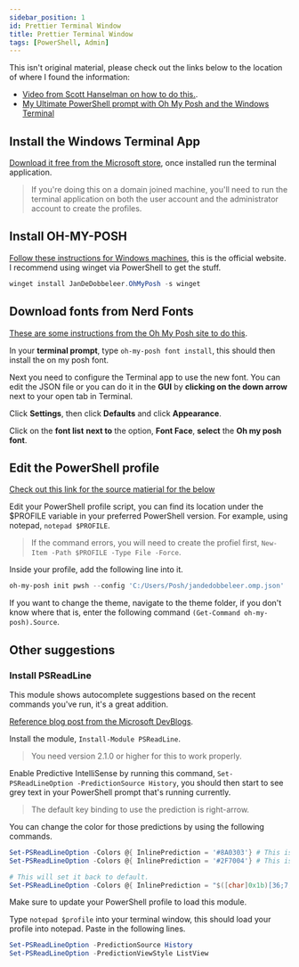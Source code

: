 ```yaml
---
sidebar_position: 1
id: Prettier Terminal Window
title: Prettier Terminal Window
tags: [PowerShell, Admin]
---
```


This isn't original material, please check out the links below to the location of where I found the information:

- [Video from Scott Hanselman on how to do this.](https://www.youtube.com/watch?v=VT2L1SXFq9U).
- [My Ultimate PowerShell prompt with Oh My Posh and the Windows Terminal](https://www.hanselman.com/blog/my-ultimate-powershell-prompt-with-oh-my-posh-and-the-windows-terminal.)

## Install the Windows Terminal App

[Download it free from the Microsoft store](https://www.microsoft.com/store/productId/9N0DX20HK701), once installed run the terminal application.

> If you're doing this on a domain joined machine, you'll need to run the terminal application on both the user account and the administrator account to create the profiles.

## Install OH-MY-POSH

[Follow these instructions for Windows machines](https://ohmyposh.dev/docs/installation/windows), this is the official website. I recommend using winget via PowerShell to get the stuff.

```powershell
winget install JanDeDobbeleer.OhMyPosh -s winget
```

## Download fonts from Nerd Fonts

[These are some instructions from the Oh My Posh site to do this](https://ohmyposh.dev/docs/installation/fonts).

In your **terminal prompt**, type `oh-my-posh font install`, this should then install the on my posh font.

Next you need to configure the Terminal app to use the new font. You can edit the JSON file or you can do it in the **GUI** by **clicking on the down arrow** next to your open tab in Terminal.

Click **Settings**, then click **Defaults** and click **Appearance**.

Click on the **font list** **next to** the option, **Font Face**, **select** the **Oh my posh font**.

## Edit the PowerShell profile

[Check out this link for the source matierial for the below](https://ohmyposh.dev/docs/installation/prompt.)

Edit your PowerShell profile script, you can find its location under the $PROFILE variable in your preferred PowerShell version. For example, using notepad, `notepad $PROFILE`.

> If the command errors, you will need to create the profiel first, `New-Item -Path $PROFILE -Type File -Force`.

Inside your profile, add the following line into it.

```powershell
oh-my-posh init pwsh --config 'C:/Users/Posh/jandedobbeleer.omp.json' | Invoke-Expression
```

If you want to change the theme, navigate to the theme folder, if you don't know where that is, enter the following command `(Get-Command oh-my-posh).Source`.

## Other suggestions

### Install PSReadLine

This module shows autocomplete suggestions based on the recent commands you've run, it's a great addition.

[Reference blog post from the Microsoft DevBlogs](https://devblogs.microsoft.com/powershell/announcing-psreadline-2-1-with-predictive-intellisense/).

Install the module, `Install-Module PSReadLine`.

> You need version 2.1.0 or higher for this to work properly.

Enable Predictive IntelliSense by running this command, `Set-PSReadLineOption -PredictionSource History`, you should then start to see grey text in your PowerShell prompt that's running currently.

> The default key binding to use the prediction is right-arrow.

You can change the color for those predictions by using the following commands.

```powershell
Set-PSReadLineOption -Colors @{ InlinePrediction = '#8A0303'} # This is dark red.
Set-PSReadLineOption -Colors @{ InlinePrediction = '#2F7004'} # This is a dark green.

# This will set it back to default.
Set-PSReadLineOption -Colors @{ InlinePrediction = "$([char]0x1b)[36;7;238m"}
```

Make sure to update your PowerShell profile to load this module.

Type `notepad $profile` into your terminal window, this should load your profile into notepad. Paste in the following lines.

```powershell
Set-PSReadLineOption -PredictionSource History
Set-PSReadLineOption -PredictionViewStyle ListView
```
